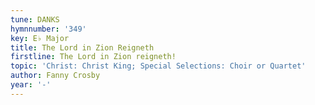 ```yaml
---
tune: DANKS
hymnnumber: '349'
key: E♭ Major
title: The Lord in Zion Reigneth
firstline: The Lord in Zion reigneth!
topic: 'Christ: Christ King; Special Selections: Choir or Quartet'
author: Fanny Crosby
year: '-'
---
```

